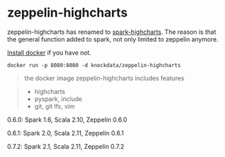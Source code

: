 # zeppelin-highcharts

zeppelin-highcharts has renamed to [spark-highcharts](https://github.com/knockdata/spark-highcharts). The reason is that the general function added to spark, not only limited to zeppelin anymore.

[Install docker](https://docs.docker.com/engine/installation/) if you have not.

    docker run -p 8080:8080 -d knockdata/zeppelin-highcharts

> the docker image zeppelin-highcharts includes features

> * highcharts
> * pyspark, include
> * git, git lfs, vim

0.6.0: Spark 1.6, Scala 2.10, Zeppelin 0.6.0

0.6.1: Spark 2.0, Scala 2.11, Zeppelin 0.6.1

0.7.2: Spark 2.1, Scala 2.11, Zeppelin 0.7.2

